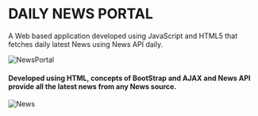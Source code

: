 # DAILY NEWS PORTAL

A Web based application developed using JavaScript and HTML5 that fetches daily latest News using News API daily.

![NewsPortal](https://user-images.githubusercontent.com/34189839/95339143-5e681a80-08d1-11eb-83fa-16da05846b94.png)

#### Developed using HTML, concepts of BootStrap and AJAX and News API provide all the latest news from any News source.


![News](https://user-images.githubusercontent.com/34189839/95339275-848dba80-08d1-11eb-8c36-8374cb5c8365.png)
